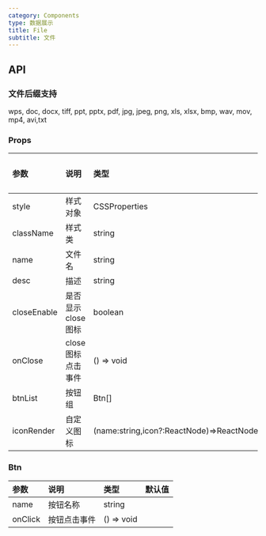 ```yaml
---
category: Components
type: 数据展示
title: File
subtitle: 文件
---
```


## API

### 文件后缀支持
  wps, doc, docx, tiff, ppt, pptx, pdf, jpg, jpeg, png, xls, xlsx, bmp, wav, mov, mp4, avi,txt


### Props

| 参数        | 说明                | 类型          | 默认值 |
| :---------- | :------------------ | :------------ | :----- |
| style       | 样式对象            | CSSProperties |        |
| className   | 样式类              | string        |        |
| name        | 文件名              | string        |        |
| desc        | 描述                | string        |        |
| closeEnable | 是否显示 close 图标 | boolean       |        |
| onClose     | close 图标点击事件  | () => void    |        |
| btnList     | 按钮组              | Btn[]         |        |
| iconRender  | 自定义图标|(name:string,icon?:ReactNode)=>ReactNode|        |

### Btn

| 参数    | 说明         | 类型       | 默认值 |
| :------ | :----------- | :--------- | :----- |
| name    | 按钮名称     | string     |        |
| onClick | 按钮点击事件 | () => void |        |
